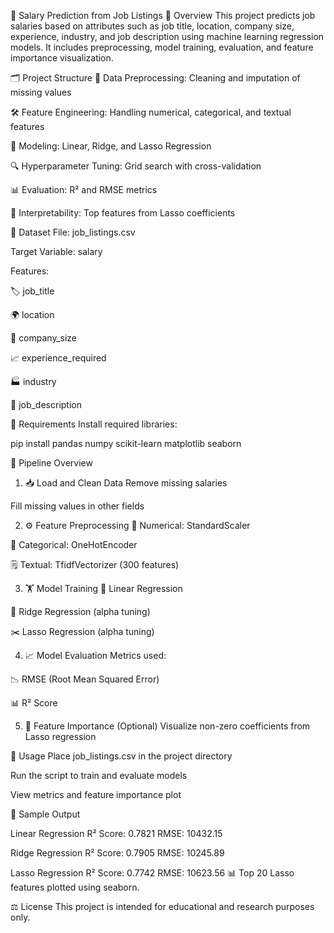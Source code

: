 💼 Salary Prediction from Job Listings
📌 Overview
This project predicts job salaries based on attributes such as job title, location, company size, experience, industry, and job description using machine learning regression models. It includes preprocessing, model training, evaluation, and feature importance visualization.

🗂️ Project Structure
🧹 Data Preprocessing: Cleaning and imputation of missing values

🛠️ Feature Engineering: Handling numerical, categorical, and textual features

🤖 Modeling: Linear, Ridge, and Lasso Regression

🔍 Hyperparameter Tuning: Grid search with cross-validation

📊 Evaluation: R² and RMSE metrics

🧾 Interpretability: Top features from Lasso coefficients

📁 Dataset
File: job_listings.csv

Target Variable: salary

Features:

🏷️ job_title

🌍 location

🏢 company_size

📈 experience_required

🏭 industry

📝 job_description

🧰 Requirements
Install required libraries:

pip install pandas numpy scikit-learn matplotlib seaborn

🔄 Pipeline Overview
1. 📥 Load and Clean Data
Remove missing salaries

Fill missing values in other fields

2. ⚙️ Feature Preprocessing
🔢 Numerical: StandardScaler

🧮 Categorical: OneHotEncoder

🗒️ Textual: TfidfVectorizer (300 features)

3. 🏋️ Model Training
📐 Linear Regression

📏 Ridge Regression (alpha tuning)

✂️ Lasso Regression (alpha tuning)

4. 📈 Model Evaluation
Metrics used:

📉 RMSE (Root Mean Squared Error)

📊 R² Score

5. 🧠 Feature Importance (Optional)
Visualize non-zero coefficients from Lasso regression

🚀 Usage
Place job_listings.csv in the project directory

Run the script to train and evaluate models

View metrics and feature importance plot

📌 Sample Output

Linear Regression
R² Score: 0.7821
RMSE: 10432.15

Ridge Regression
R² Score: 0.7905
RMSE: 10245.89

Lasso Regression
R² Score: 0.7742
RMSE: 10623.56
📊 Top 20 Lasso features plotted using seaborn.

⚖️ License
This project is intended for educational and research purposes only.
